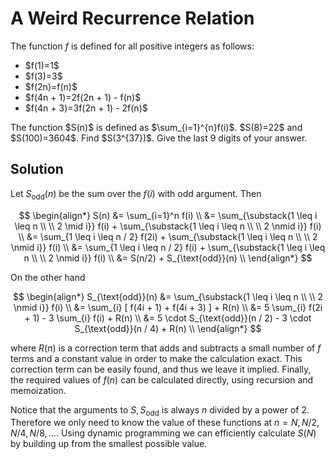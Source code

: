 # A Weird Recurrence Relation

The function $f$ is defined for all positive integers as follows:
<ul><li>$f(1)=1$
</li><li>$f(3)=3$
</li><li>$f(2n)=f(n)$
</li><li>$f(4n + 1)=2f(2n + 1) - f(n)$
</li><li>$f(4n + 3)=3f(2n + 1) - 2f(n)$
</li>
</ul>The function $S(n)$ is defined as $\sum_{i=1}^{n}f(i)$.
$S(8)=22$ and $S(100)=3604$.
Find $S(3^{37})$. Give the last 9 digits of your answer.

## Solution

Let $S_{\text{odd}}(n)$ be the sum over the $f(i)$ with odd argument. Then

$$
\begin{align*}
S(n)
&= \sum_{i=1}^n f(i) \\
&= \sum_{\substack{1 \leq i \leq n \\ \\ 2 \mid i}} f(i) + \sum_{\substack{1 \leq i \leq n \\ \\ 2 \nmid i}} f(i) \\
&= \sum_{1 \leq i \leq n / 2} f(2i) + \sum_{\substack{1 \leq i \leq n \\ \\ 2 \nmid i}} f(i) \\
&= \sum_{1 \leq i \leq n / 2} f(i) + \sum_{\substack{1 \leq i \leq n \\ \\ 2 \nmid i}} f(i) \\
&= S(n/2) + S_{\text{odd}}(n) \\
\end{align*}
$$

On the other hand

$$
\begin{align*}
S_{\text{odd}}(n)
&= \sum_{\substack{1 \leq i \leq n \\ \\ 2 \nmid i}} f(i) \\
&= \sum_{i} [ f(4i + 1) + f(4i + 3) ] + R(n) \\
&= 5 \sum_{i} f(2i + 1) - 3 \sum_{i} f(i) + R(n) \\
&= 5 \cdot S_{\text{odd}}(n / 2) - 3 \cdot S_{\text{odd}}(n / 4) + R(n) \\
\end{align*}
$$

where $R(n)$ is a correction term that adds and subtracts a small number of $f$ terms and a constant value in order to make the calculation exact. This correction term can be easily found, and thus we leave it implied. Finally, the required values of $f(n)$ can be calculated directly, using recursion and memoization.

Notice that the arguments to $S, S_{\text{odd}}$ is always $n$ divided by a power of $2$. Therefore we only need to know the value of these functions at $n = N, N/2, N/4, N/8, \dots$. Using dynamic programming we can efficiently calculate $S(N)$ by building up from the smallest possible value.